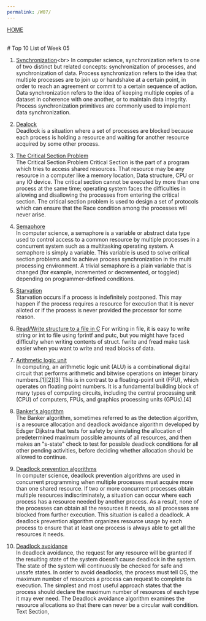 ```yaml
---
permalink: /W07/
---
```

[HOME](../)

<br>
# Top 10 List of Week 05

1. [Synchronization](https://en.wikipedia.org/wiki/Synchronization_(computer_science))<br>
In computer science, synchronization refers to one of two distinct but related concepts: synchronization of processes, and synchronization of data. Process synchronization refers to the idea that multiple processes are to join up or handshake at a certain point, in order to reach an agreement or commit to a certain sequence of action. Data synchronization refers to the idea of keeping multiple copies of a dataset in coherence with one another, or to maintain data integrity. Process synchronization primitives are commonly used to implement data synchronization.

2. [Dealock](https://www.geeksforgeeks.org/introduction-of-deadlock-in-operating-system/)<br>
Deadlock is a situation where a set of processes are blocked because each process is holding a resource and waiting for another resource acquired by some other process. 

3. [The Critical Section Problem](https://www.javatpoint.com/os-critical-section-problem)<br>
The Critical Section Problem
Critical Section is the part of a program which tries to access shared resources. That resource may be any resource in a computer like a memory location, Data structure, CPU or any IO device.
The critical section cannot be executed by more than one process at the same time; operating system faces the difficulties in allowing and disallowing the processes from entering the critical section.
The critical section problem is used to design a set of protocols which can ensure that the Race condition among the processes will never arise.

4. [Semaphore](https://en.wikipedia.org/wiki/Semaphore_(programming))<br>
In computer science, a semaphore is a variable or abstract data type used to control access to a common resource by multiple processes in a concurrent system such as a multitasking operating system. A semaphore is simply a variable. This variable is used to solve critical section problems and to achieve process synchronization in the multi processing environment. A trivial semaphore is a plain variable that is changed (for example, incremented or decremented, or toggled) depending on programmer-defined conditions.


5. [Starvation](https://www.tutorialspoint.com/starvation-and-deadlock)<br>
Starvation occurs if a process is indefinitely postponed. This may happen if the process requires a resource for execution that it is never alloted or if the process is never provided the processor for some reason.

6. [Read/Write structure to a file in C](https://www.geeksforgeeks.org/readwrite-structure-file-c/)
For writing in file, it is easy to write string or int to file using fprintf and putc, but you might have faced difficulty when writing contents of struct. fwrite and fread make task easier when you want to write and read blocks of data.

7. [Arithmetic logic unit](https://en.wikipedia.org/wiki/Arithmetic_logic_unit)<br>
In computing, an arithmetic logic unit (ALU) is a combinational digital circuit that performs arithmetic and bitwise operations on integer binary numbers.[1][2][3] This is in contrast to a floating-point unit (FPU), which operates on floating point numbers. It is a fundamental building block of many types of computing circuits, including the central processing unit (CPU) of computers, FPUs, and graphics processing units (GPUs).[4]

8. [Banker's algorithm](https://en.wikipedia.org/wiki/Banker%27s_algorithm)<br>
The Banker algorithm, sometimes referred to as the detection algorithm, is a resource allocation and deadlock avoidance algorithm developed by Edsger Dijkstra that tests for safety by simulating the allocation of predetermined maximum possible amounts of all resources, and then makes an "s-state" check to test for possible deadlock conditions for all other pending activities, before deciding whether allocation should be allowed to continue.

9. [Deadlock prevention algorithms](https://www.geeksforgeeks.org/deadlock-prevention/)<br>
In computer science, deadlock prevention algorithms are used in concurrent programming when multiple processes must acquire more than one shared resource. If two or more concurrent processes obtain multiple resources indiscriminately, a situation can occur where each process has a resource needed by another process. As a result, none of the processes can obtain all the resources it needs, so all processes are blocked from further execution. This situation is called a deadlock. A deadlock prevention algorithm organizes resource usage by each process to ensure that at least one process is always able to get all the resources it needs.

10. [Deadlock avoidance](https://repository.dinus.ac.id/docs/ajar/7-deadlock.pdf)<br>
In deadlock avoidance, the request for any resource will be granted if the resulting state of the system doesn't cause deadlock in the system. The state of the system will continuously be checked for safe and unsafe states.
In order to avoid deadlocks, the process must tell OS, the maximum number of resources a process can request to complete its execution.
The simplest and most useful approach states that the process should declare the maximum number of resources of each type it may ever need. The Deadlock avoidance algorithm examines the resource allocations so that there can never be a circular wait condition.
Text Section,
